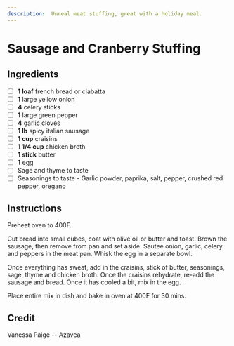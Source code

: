 ```yaml
---
description:  Unreal meat stuffing, great with a holiday meal.
---
```


# Sausage and Cranberry Stuffing 

## Ingredients

* [ ] **1 loaf** french bread or ciabatta
* [ ] **1** large yellow onion
* [ ] **4** celery sticks
* [ ] **1** large green pepper 
* [ ] **4** garlic cloves 
* [ ] **1 lb** spicy italian sausage 
* [ ] **1 cup** craisins 
* [ ] **1 1/4 cup** chicken broth
* [ ] **1 stick** butter
* [ ] **1** egg 
* [ ] Sage and thyme to taste 
* [ ] Seasonings to taste - Garlic powder, paprika, salt, pepper, crushed red pepper, oregano 

## Instructions

Preheat oven to 400F.

Cut bread into small cubes, coat with olive oil or butter and toast. Brown the sausage, then remove from pan and set aside. Sautee onion, garlic, celery and peppers in the meat pan. Whisk the egg in a separate bowl.

Once everything has sweat, add in the craisins, stick of butter, seasonings, sage, thyme and chicken broth. Once the craisins rehydrate, re-add the sausage and bread. Once it has cooled a bit, mix in the egg. 

Place entire mix in dish and bake in oven at 400F for 30 mins.

## Credit

Vanessa Paige -- Azavea
